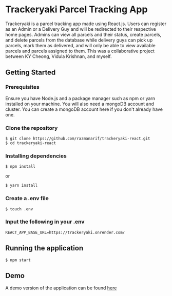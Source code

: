 # Trackeryaki Parcel Tracking App

Trackeryaki is a parcel tracking app made using React.js. Users can register as an Admin or a Delivery Guy and will be redirected to their respective home pages. Admins can view all parcels and their status, create parcels, and delete parcels from the database while delivery guys can pick up parcels, mark them as delivered, and will only be able to view available parcels and parcels assigned to them. This was a collaborative project between KY Cheong, Vidula Krishnan, and myself.

## Getting Started

### Prerequisites

Ensure you have Node.js and a package manager such as npm or yarn installed on your machine. You will also need a mongoDB account and cluster. You can create a mongoDB account here if you don't already have one.


### Clone the repository
```
$ git clone https://github.com/razmanarif/trackeryaki-react.git
$ cd trackeryaki-react
```

### Installing dependencies
```
$ npm install
```
or
```
$ yarn install
```

### Create a .env file
```
$ touch .env
```


### Input the following in your .env
```
REACT_APP_BASE_URL=https://trackeryaki.onrender.com/
```


## Running the application
```
$ npm start
```

## Demo
A demo version of the application can be found [here](https://trackeryaki-react.vercel.app/)
